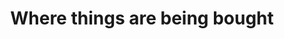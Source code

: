 ---
layout: default
title:  "Where things are being bought"
category: trading-nation
summary: ""
index: 3
frontpage: yes
parent: home
permalink: /where-things-are-being-bought/
---